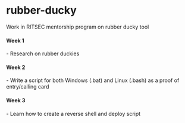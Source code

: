# rubber-ducky
<p>Work in RITSEC mentorship program on rubber ducky tool</p>

<h4>Week 1</h4>
<p> - Research on rubber duckies</p>
<h4>Week 2</h4>
<p> - Write a script for both Windows (.bat) and Linux (.bash) as a proof of entry/calling card</p>
<h4>Week 3</h4>
<p> - Learn how to create a reverse shell and deploy script</p>
